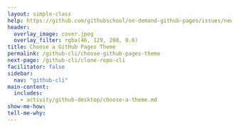 ```yaml
---
layout: simple-class
help: https://github.com/githubschool/on-demand-github-pages/issues/new?title=I%20need%20help&body=Describe%20what%20you%20need%20help%20with%20here.
header:
  overlay_image: cover.jpeg
  overlay_filter: rgba(46, 129, 200, 0.6)
title: Choose a GitHub Pages Theme
permalink: /github-cli/choose-github-pages-theme
next-page: /github-cli/clone-repo-cli
facilitator: false
sidebar:
  nav: "github-cli"
main-content:
  includes:
    - activity/github-desktop/choose-a-theme.md
show-me-how:
tell-me-why:
---
```


